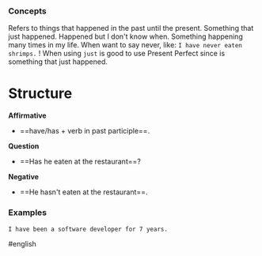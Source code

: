 ### Concepts

Refers to things that happened in the past until the present.
Something that just happened.
Happened but I don't know when.
Something happening many times in my life.
When want to say never, like: `I have never eaten shrimps.`
! When using `just` is good to use Present Perfect since is something that just happened.
# Structure

**Affirmative**
* ==have/has + verb in past participle==.

**Question**
* ==Has he eaten at the restaurant==?

**Negative**
* ==He hasn't eaten at the restaurant==.

### Examples

```
I have been a software developer for 7 years.
```

#english
